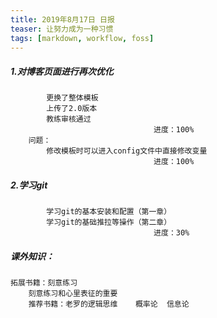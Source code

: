 ```yaml
---
title: 2019年8月17日 日报 
teaser: 让努力成为一种习惯
tags: [markdown, workflow, foss]
---
```




##### 1.对博客页面进行再次优化
			更换了整体模板
			上传了2.0版本
			教练审核通过
									进度：100%
		问题：
			修改模板时可以进入config文件中直接修改变量
									进度：100%

##### 2.学习git
			学习git的基本安装和配置（第一章）
			学习git的基础推拉等操作（第二章）
									进度：30%

##### 课外知识：
	拓展书籍：刻意练习
		刻意练习和心里表征的重要
		推荐书籍：老罗的逻辑思维    概率论  信息论
		
										